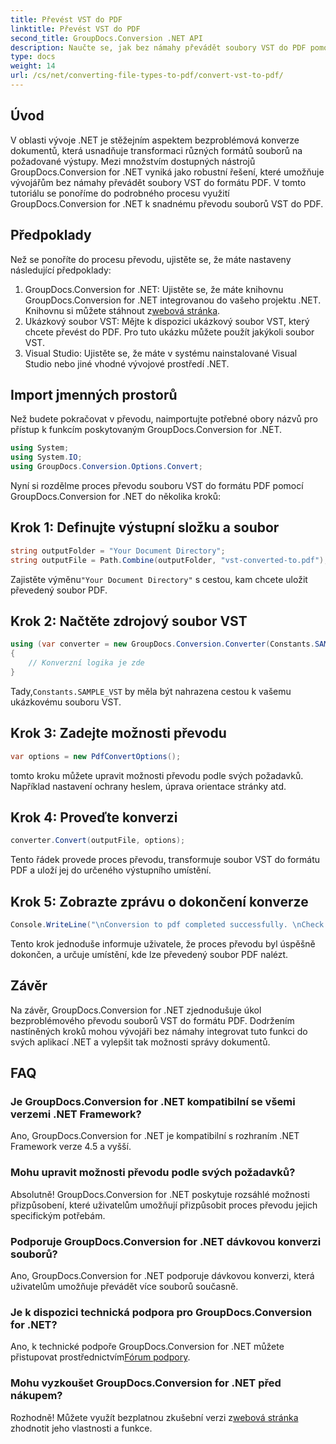 ```yaml
---
title: Převést VST do PDF
linktitle: Převést VST do PDF
second_title: GroupDocs.Conversion .NET API
description: Naučte se, jak bez námahy převádět soubory VST do PDF pomocí GroupDocs.Conversion for .NET. Vylepšete své možnosti správy dokumentů.
type: docs
weight: 14
url: /cs/net/converting-file-types-to-pdf/convert-vst-to-pdf/
---
```

## Úvod
V oblasti vývoje .NET je stěžejním aspektem bezproblémová konverze dokumentů, která usnadňuje transformaci různých formátů souborů na požadované výstupy. Mezi množstvím dostupných nástrojů GroupDocs.Conversion for .NET vyniká jako robustní řešení, které umožňuje vývojářům bez námahy převádět soubory VST do formátu PDF. V tomto tutoriálu se ponoříme do podrobného procesu využití GroupDocs.Conversion for .NET k snadnému převodu souborů VST do PDF.
## Předpoklady
Než se ponoříte do procesu převodu, ujistěte se, že máte nastaveny následující předpoklady:
1.  GroupDocs.Conversion for .NET: Ujistěte se, že máte knihovnu GroupDocs.Conversion for .NET integrovanou do vašeho projektu .NET. Knihovnu si můžete stáhnout z[webová stránka](https://releases.groupdocs.com/conversion/net/).
2. Ukázkový soubor VST: Mějte k dispozici ukázkový soubor VST, který chcete převést do PDF. Pro tuto ukázku můžete použít jakýkoli soubor VST.
3. Visual Studio: Ujistěte se, že máte v systému nainstalované Visual Studio nebo jiné vhodné vývojové prostředí .NET.

## Import jmenných prostorů
Než budete pokračovat v převodu, naimportujte potřebné obory názvů pro přístup k funkcím poskytovaným GroupDocs.Conversion for .NET.

```csharp
using System;
using System.IO;
using GroupDocs.Conversion.Options.Convert;
```

Nyní si rozdělme proces převodu souboru VST do formátu PDF pomocí GroupDocs.Conversion for .NET do několika kroků:
## Krok 1: Definujte výstupní složku a soubor
```csharp
string outputFolder = "Your Document Directory";
string outputFile = Path.Combine(outputFolder, "vst-converted-to.pdf");
```
 Zajistěte výměnu`"Your Document Directory"` s cestou, kam chcete uložit převedený soubor PDF.
## Krok 2: Načtěte zdrojový soubor VST
```csharp
using (var converter = new GroupDocs.Conversion.Converter(Constants.SAMPLE_VST))
{
    // Konverzní logika je zde
}
```
 Tady,`Constants.SAMPLE_VST` by měla být nahrazena cestou k vašemu ukázkovému souboru VST.
## Krok 3: Zadejte možnosti převodu
```csharp
var options = new PdfConvertOptions();
```
tomto kroku můžete upravit možnosti převodu podle svých požadavků. Například nastavení ochrany heslem, úprava orientace stránky atd.
## Krok 4: Proveďte konverzi
```csharp
converter.Convert(outputFile, options);
```
Tento řádek provede proces převodu, transformuje soubor VST do formátu PDF a uloží jej do určeného výstupního umístění.
## Krok 5: Zobrazte zprávu o dokončení konverze
```csharp
Console.WriteLine("\nConversion to pdf completed successfully. \nCheck output in {0}", outputFolder);
```
Tento krok jednoduše informuje uživatele, že proces převodu byl úspěšně dokončen, a určuje umístění, kde lze převedený soubor PDF nalézt.

## Závěr
Na závěr, GroupDocs.Conversion for .NET zjednodušuje úkol bezproblémového převodu souborů VST do formátu PDF. Dodržením nastíněných kroků mohou vývojáři bez námahy integrovat tuto funkci do svých aplikací .NET a vylepšit tak možnosti správy dokumentů.
## FAQ
### Je GroupDocs.Conversion for .NET kompatibilní se všemi verzemi .NET Framework?
Ano, GroupDocs.Conversion for .NET je kompatibilní s rozhraním .NET Framework verze 4.5 a vyšší.
### Mohu upravit možnosti převodu podle svých požadavků?
Absolutně! GroupDocs.Conversion for .NET poskytuje rozsáhlé možnosti přizpůsobení, které uživatelům umožňují přizpůsobit proces převodu jejich specifickým potřebám.
### Podporuje GroupDocs.Conversion for .NET dávkovou konverzi souborů?
Ano, GroupDocs.Conversion for .NET podporuje dávkovou konverzi, která uživatelům umožňuje převádět více souborů současně.
### Je k dispozici technická podpora pro GroupDocs.Conversion for .NET?
 Ano, k technické podpoře GroupDocs.Conversion for .NET můžete přistupovat prostřednictvím[Fórum podpory](https://forum.groupdocs.com/c/conversion/11).
### Mohu vyzkoušet GroupDocs.Conversion for .NET před nákupem?
 Rozhodně! Můžete využít bezplatnou zkušební verzi z[webová stránka](https://releases.groupdocs.com/) zhodnotit jeho vlastnosti a funkce.